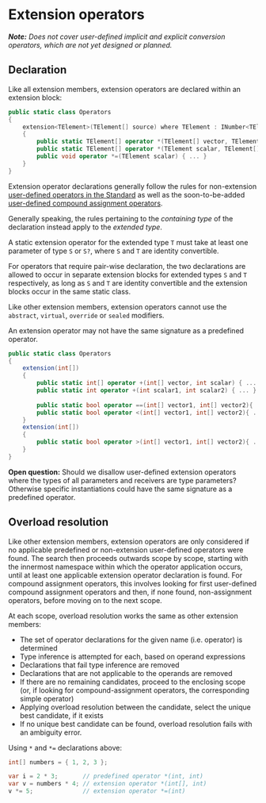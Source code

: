 # Extension operators

***Note:*** *Does not cover user-defined implicit and explicit conversion operators, which are not yet designed or planned.*

## Declaration
Like all extension members, extension operators are declared within an extension block:

``` c#
public static class Operators
{
    extension<TElement>(TElement[] source) where TElement : INumber<TElement>
    {
        public static TElement[] operator *(TElement[] vector, TElement scalar) { ... }
        public static TElement[] operator *(TElement scalar, TElement[] vector) { ... }
        public void operator *=(TElement scalar) { ... }
    }
}
```

Extension operator declarations generally follow the rules for non-extension [user-defined operators in the Standard](https://github.com/dotnet/csharpstandard/blob/standard-v7/standard/classes.md#1510-operators) as well as the soon-to-be-added [user-defined compound assignment operators](https://github.com/dotnet/csharplang/blob/main/proposals/user-defined-compound-assignment.md). 

Generally speaking, the rules pertaining to the *containing type* of the declaration instead apply to the *extended type*. 

A static extension operator for the extended type `T` must take at least one parameter of type `S` or `S?`, where `S` and `T` are identity convertible.

For operators that require pair-wise declaration, the two declarations are allowed to occur in separate extension blocks for extended types `S` and `T` respectively, as long as `S` and `T` are identity convertible and the extension blocks occur in the same static class.

Like other extension members, extension operators cannot use the `abstract`, `virtual`, `override` or `sealed` modifiers.

An extension operator may not have the same signature as a predefined operator.

``` c#
public static class Operators
{
    extension(int[])
    {
        public static int[] operator +(int[] vector, int scalar) { ... }    // OK; parameter and extended type agree
        public static int operator +(int scalar1, int scalar2) { ... }      // ERROR: extended type not used as parameter type
                                                                            // and ERROR: same signature as predefined +(int, int)
        public static bool operator ==(int[] vector1, int[] vector2){ ... } // ERROR: '!=' declaration missing
        public static bool operator <(int[] vector1, int[] vector2){ ... }  // OK: `>` is declared below
    }
    extension(int[])
    {
        public static bool operator >(int[] vector1, int[] vector2){ ... }  // OK: `<` is declared above
    }
}
```

**Open question:** Should we disallow user-defined extension operators where the types of all parameters and receivers are type parameters? Otherwise specific instantiations could have the same signature as a predefined operator.

## Overload resolution

Like other extension members, extension operators are only considered if no applicable predefined or non-extension user-defined operators were found. The search then proceeds outwards scope by scope, starting with the innermost namespace within which the operator application occurs, until at least one applicable extension operator declaration is found. For compound assignment operators, this involves looking for first user-defined compound assignment operators and then, if none found, non-assignment operators, before moving on to the next scope.

At each scope, overload resolution works the same as other extension members:
- The set of operator declarations for the given name (i.e. operator) is determined
- Type inference is attempted for each, based on operand expressions
- Declarations that fail type inference are removed
- Declarations that are not applicable to the operands are removed
- If there are no remaining candidates, proceed to the enclosing scope (or, if looking for compound-assignment operators, the corresponding simple operator)
- Applying overload resolution between the candidate, select the unique best candidate, if it exists
- If no unique best candidate can be found, overload resolution fails with an ambiguity error.

Using `*` and `*=` declarations above:

``` c#
int[] numbers = { 1, 2, 3 };

var i = 2 * 3;       // predefined operator *(int, int)
var v = numbers * 4; // extension operator *(int[], int)
v *= 5;              // extension operator *=(int)
```
